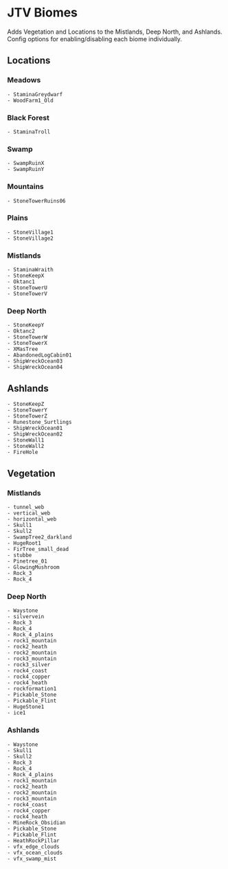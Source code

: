 ﻿# JTV Biomes
Adds Vegetation and Locations to the Mistlands, Deep North, and Ashlands. Config options for enabling/disabling each biome individually.

## Locations

### Meadows
```
- StaminaGreydwarf
- WoodFarm1_Old
```

### Black Forest
```
- StaminaTroll
```

### Swamp
```
- SwampRuinX
- SwampRuinY
```

### Mountains
```
- StoneTowerRuins06
```

### Plains
```
- StoneVillage1
- StoneVillage2
```

### Mistlands
```
- StaminaWraith
- StoneKeepX
- Oktanc1
- StoneTowerU
- StoneTowerV
```

### Deep North
```
- StoneKeepY
- Oktanc2
- StoneTowerW
- StoneTowerX
- XMasTree
- AbandonedLogCabin01
- ShipWreckOcean03
- ShipWreckOcean04
```

## Ashlands
```
- StoneKeepZ
- StoneTowerY
- StoneTowerZ
- Runestone_Surtlings
- ShipWreckOcean01
- ShipWreckOcean02
- StoneWall1
- StoneWall2
- FireHole
```

## Vegetation

### Mistlands
```
- tunnel_web
- vertical_web
- horizontal_web
- Skull1
- Skull2
- SwampTree2_darkland
- HugeRoot1
- FirTree_small_dead
- stubbe
- Pinetree_01
- GlowingMushroom
- Rock_3
- Rock_4
```

### Deep North
```
- Waystone
- silvervein
- Rock_3
- Rock_4
- Rock_4_plains
- rock1_mountain
- rock2_heath
- rock2_mountain
- rock3_mountain
- rock3_silver
- rock4_coast
- rock4_copper
- rock4_heath
- rockformation1
- Pickable_Stone
- Pickable_Flint
- HugeStone1
- ice1
```

### Ashlands
```
- Waystone
- Skull1
- Skull2
- Rock_3
- Rock_4
- Rock_4_plains
- rock1_mountain
- rock2_heath
- rock2_mountain
- rock3_mountain
- rock4_coast
- rock4_copper
- rock4_heath
- MineRock_Obsidian
- Pickable_Stone
- Pickable_Flint
- HeathRockPillar
- vfx_edge_clouds
- vfx_ocean_clouds
- vfx_swamp_mist
```

